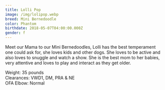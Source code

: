 ```yaml
---
title: Lolli Pop
image: /img/lolipop.webp
breed: Mini Bernedoodle
color: Phantom
birthdate: 2018-05-07T04:00:00.000Z
gender: f
---
```


Meet our Mama to our Mini Bernedoodles, Lolli has the best temperament one could ask for, she loves kids and other dogs. She loves to be active and also loves to snuggle and watch a show. She is the best mom to her babies, very attentive and loves to play and interact as they get older.

Weight: 35 pounds\
Clearances: VWD1, DM, PRA & NE\
OFA Elbow: Normal
